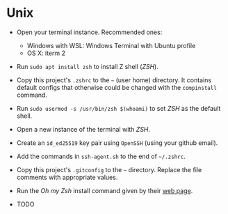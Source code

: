 # Unix

- Open your terminal instance. Recommended ones:
  - Windows with WSL: Windows Terminal with Ubuntu profile
  - OS X: iterm 2

- Run `sudo apt install zsh` to install Z shell (_ZSH_).

- Copy this project's `.zshrc` to the `~` (user home) directory. It contains default configs that otherwise could be changed with the `compinstall` command.

- Run `sudo usermod -s /usr/bin/zsh $(whoami)` to set _ZSH_ as the default shell.

- Open a new instance of the terminal with _ZSH_.

- Create an `id_ed25519` key pair using `OpenSSH` (using your github email).

- Add the commands in `ssh-agent.sh` to the end of `~/.zshrc`.

- Copy this project's `.gitconfig` to the `~` directory. Replace the file comments with appropriate values.

- Run the _Oh my Zsh_ install command given by their [web page](https://ohmyz.sh/#install).

- TODO

